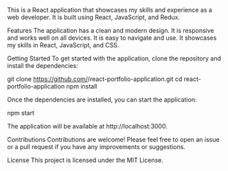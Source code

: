 This is a React application that showcases my skills and experience as a web developer. It is built using React, JavaScript, and Redux.

Features
The application has a clean and modern design.
It is responsive and works well on all devices.
It is easy to navigate and use.
It showcases my skills in React, JavaScript, and CSS.

Getting Started
To get started with the application, clone the repository and install the dependencies:

git clone https://github.com/<KelvinIjele>/react-portfolio-application.git
cd react-portfolio-application
npm install

Once the dependencies are installed, you can start the application:

npm start

The application will be available at http://localhost:3000.

Contributions
Contributions are welcome! Please feel free to open an issue or a pull request if you have any improvements or suggestions.

License
This project is licensed under the MIT License.
